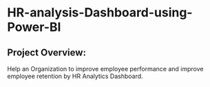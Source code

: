 # HR-analysis-Dashboard-using-Power-BI 
## Project Overview: 
Help an Organization to improve employee performance and improve employee retention by HR Analytics Dashboard.


